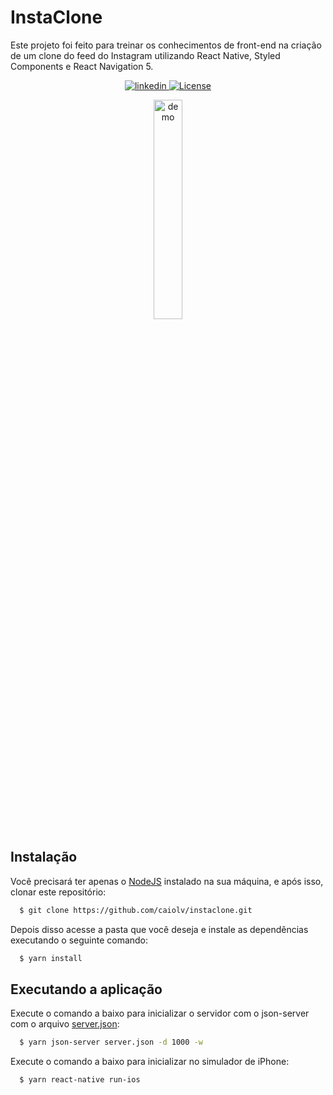 # InstaClone

Este projeto foi feito para treinar os conhecimentos de front-end na criação de um clone do feed do Instagram utilizando React Native, Styled Components e React Navigation 5.


<p align="center">
  <a href="https://www.linkedin.com/in/caio-oliveira-b1365a124/">
    <img alt="linkedin" src="https://img.shields.io/badge/-Caio%20Oliveira-0a66c2?logo=Linkedin&logoColor=white">
  </a>

  <a href="./LICENSE"> 
    <img  alt="License" src="https://img.shields.io/github/license/caiolv/instaclone">
  </a>
</p>

<p align="center">

<img alt="demo" src="../assets/demo.gif?raw=true" width="30%">

</p>


## Instalação

Você precisará ter apenas o [NodeJS](https://nodejs.org) instalado na sua máquina, e após isso, clonar este repositório:
```sh
  $ git clone https://github.com/caiolv/instaclone.git
```

Depois disso acesse a pasta que você deseja e instale as dependências executando o seguinte comando:
```sh
  $ yarn install
```

## Executando a aplicação

Execute o comando a baixo para inicializar o servidor com o json-server com o arquivo [server.json](server.json):
```sh
  $ yarn json-server server.json -d 1000 -w   
```

Execute o comando a baixo para inicializar no simulador de iPhone:
```sh
  $ yarn react-native run-ios
```